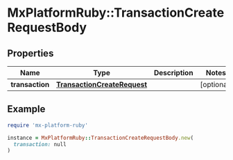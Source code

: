 # MxPlatformRuby::TransactionCreateRequestBody

## Properties

| Name | Type | Description | Notes |
| ---- | ---- | ----------- | ----- |
| **transaction** | [**TransactionCreateRequest**](TransactionCreateRequest.md) |  | [optional] |

## Example

```ruby
require 'mx-platform-ruby'

instance = MxPlatformRuby::TransactionCreateRequestBody.new(
  transaction: null
)
```


